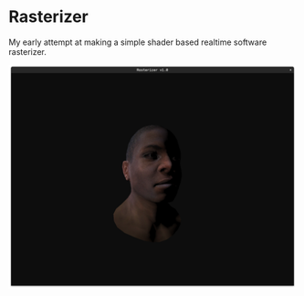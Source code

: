 # Rasterizer

My early attempt at making a simple shader based realtime software rasterizer.

![screenshot](screenshot.png)

